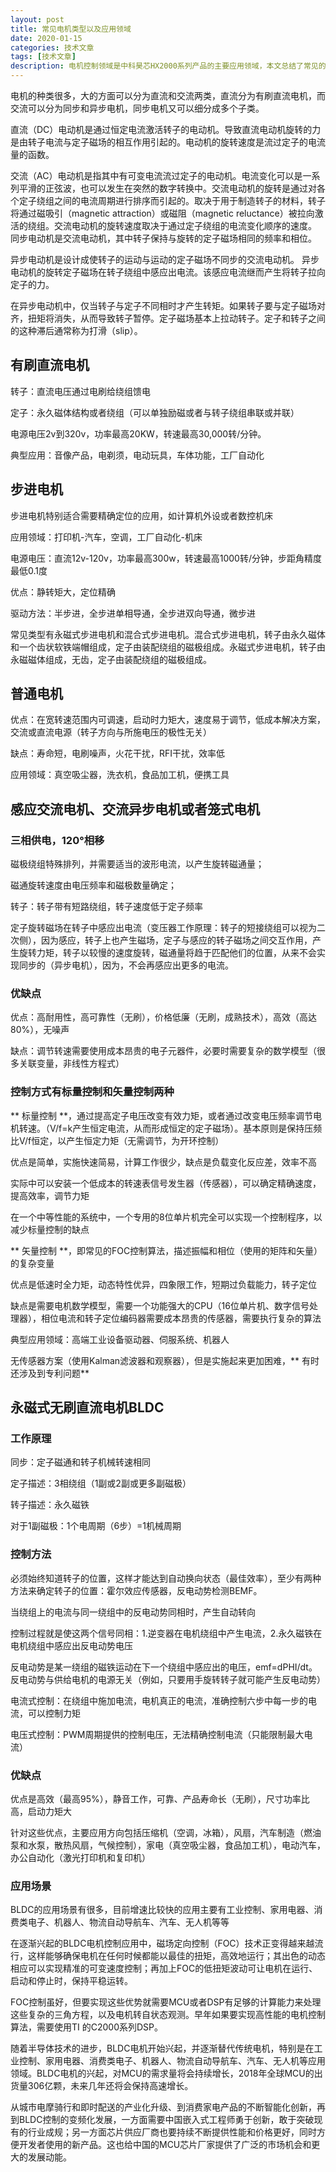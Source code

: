 ```yaml
---
layout: post
title: 常见电机类型以及应用领域
date: 2020-01-15
categories: 技术文章
tags: [技术文章]
description: 电机控制领域是中科昊芯HX2000系列产品的主要应用领域，本文总结了常见的电机类型以及其适用领域，以便大家参考。
---
```

电机的种类很多，大的方面可以分为直流和交流两类，直流分为有刷直流电机，而交流可以分为同步和异步电机，同步电机又可以细分成多个子类。

直流（DC）电动机是通过恒定电流激活转子的电动机。导致直流电动机旋转的力是由转子电流与定子磁场的相互作用引起的。电动机的旋转速度是流过定子的电流量的函数。

交流（AC）电动机是指其中有可变电流流过定子的电动机。电流变化可以是一系列平滑的正弦波，也可以发生在突然的数字转换中。交流电动机的旋转是通过对各个定子绕组之间的电流周期进行排序而引起的。取决于用于制造转子的材料，转子将通过磁吸引（magnetic attraction）或磁阻（magnetic reluctance）被拉向激活的绕组。交流电动机的旋转速度取决于通过定子绕组的电流变化顺序的速度。
同步电动机是交流电动机，其中转子保持与旋转的定子磁场相同的频率和相位。

异步电动机是设计成使转子的运动与运动的定子磁场不同步的交流电动机。 异步电动机的旋转定子磁场在转子绕组中感应出电流。该感应电流继而产生将转子拉向定子的力。

在异步电动机中，仅当转子与定子不同相时才产生转矩。如果转子要与定子磁场对齐，扭矩将消失，从而导致转子暂停。定子磁场基本上拉动转子。定子和转子之间的这种滞后通常称为打滑（slip）。


## 有刷直流电机

转子：直流电压通过电刷给绕组馈电

定子：永久磁体结构或者绕组（可以单独励磁或者与转子绕组串联或并联）

电源电压2v到320v，功率最高20KW，转速最高30,000转/分钟。

典型应用：音像产品，电剃须，电动玩具，车体功能，工厂自动化

## 步进电机

步进电机特别适合需要精确定位的应用，如计算机外设或者数控机床

应用领域：打印机-汽车，空调，工厂自动化-机床

电源电压：直流12v-120v，功率最高300w，转速最高1000转/分钟，步距角精度最低0.1度

优点：静转矩大，定位精确

驱动方法：半步进，全步进单相导通，全步进双向导通，微步进

常见类型有永磁式步进电机和混合式步进电机。混合式步进电机，转子由永久磁体和一个齿状软铁端帽组成，定子由装配绕组的磁极组成。永磁式步进电机，转子由永磁磁体组成，无齿，定子由装配绕组的磁极组成。

## 普通电机

优点：在宽转速范围内可调速，启动时力矩大，速度易于调节，低成本解决方案，交流或直流电源（转子方向与所施电压的极性无关）

缺点：寿命短，电刷噪声，火花干扰，RFI干扰，效率低

应用领域：真空吸尘器，洗衣机，食品加工机，便携工具

## 感应交流电机、交流异步电机或者笼式电机

### 三相供电，120°相移

磁极绕组特殊排列，并需要适当的波形电流，以产生旋转磁通量；

磁通旋转速度由电压频率和磁极数量确定；

转子：转子带有短路绕组，转子速度低于定子频率

定子旋转磁场在转子中感应出电流（变压器工作原理：转子的短接绕组可以视为二次侧），因为感应，转子上也产生磁场，定子与感应的转子磁场之间交互作用，产生旋转力矩，转子以较慢的速度旋转，磁通量将趋于匹配他们的位置，从来不会实现同步的（异步电机），因为，不会再感应出更多的电流。

### 优缺点

优点：高耐用性，高可靠性（无刷），价格低廉（无刷，成熟技术），高效（高达80%），无噪声

缺点：调节转速需要使用成本昂贵的电子元器件，必要时需要复杂的数学模型（很多关联变量，非线性方程式）

### 控制方式有标量控制和矢量控制两种
** 标量控制 **，通过提高定子电压改变有效力矩，或者通过改变电压频率调节电机转速。（V/f=k产生恒定电流，从而形成恒定的定子磁场）。基本原则是保持压频比V/f恒定，以产生恒定力矩（无需调节，为开环控制）

优点是简单，实施快速简易，计算工作很少，缺点是负载变化反应差，效率不高

实际中可以安装一个低成本的转速表信号发生器（传感器），可以确定精确速度，提高效率，调节力矩

在一个中等性能的系统中，一个专用的8位单片机完全可以实现一个控制程序，以减少标量控制的缺点

** 矢量控制 **，即常见的FOC控制算法，描述振幅和相位（使用的矩阵和矢量）的复杂变量

优点是低速时全力矩，动态特性优异，四象限工作，短期过负载能力，转子定位

缺点是需要电机数学模型，需要一个功能强大的CPU（16位单片机、数字信号处理器），相位电流和转子定位编码器需要成本昂贵的传感器，需要执行复杂的算法

典型应用领域：高端工业设备驱动器、伺服系统、机器人

无传感器方案（使用Kalman滤波器和观察器），但是实施起来更加困难，** 有时还涉及到专利问题**


## 永磁式无刷直流电机BLDC

### 工作原理

同步：定子磁通和转子机械转速相同

定子描述：3相绕组（1副或2副或更多副磁极）

转子描述：永久磁铁

对于1副磁极：1个电周期（6步）=1机械周期

### 控制方法

必须始终知道转子的位置，这样才能达到自动换向状态（最佳效率），至少有两种方法来确定转子的位置：霍尔效应传感器，反电动势检测BEMF。

当绕组上的电流与同一绕组中的反电动势同相时，产生自动转向

控制过程就是使这两个信号同相：1.逆变器在电机绕组中产生电流，2.永久磁铁在电机绕组中感应出反电动势电压

反电动势是某一绕组的磁铁运动在下一个绕组中感应出的电压，emf=dPHI/dt。反电动势与供给电机的电源无关（例如，只要用手旋转转子就可能产生反电动势）

电流式控制：在绕组中施加电流，电机真正的电流，准确控制六步中每一步的电流，可以控制力矩

电压式控制：PWM周期提供的控制电压，无法精确控制电流（只能限制最大电流）

### 优缺点

优点是高效（最高95%），静音工作，可靠、产品寿命长（无刷），尺寸功率比高，启动力矩大

针对这些优点，主要应用方向包括压缩机（空调，冰箱），风扇，汽车制造（燃油泵和水泵，散热风扇，气候控制），家电（真空吸尘器，食品加工机），电动汽车，办公自动化（激光打印机和复印机）

### 应用场景

BLDC的应用场景有很多，目前增速比较快的应用主要有工业控制、家用电器、消费类电子、机器人、物流自动导航车、汽车、无人机等等

在逐渐兴起的BLDC电机控制应用中，磁场定向控制（FOC）技术正变得越来越流行，这样能够确保电机在任何时候都能以最佳的扭矩，高效地运行；其出色的动态相应可以实现精准的可变速度控制；再加上FOC的低扭矩波动可让电机在运行、启动和停止时，保持平稳运转。

FOC控制虽好，但要实现这些优势就需要MCU或者DSP有足够的计算能力来处理这些复杂的三角方程，以及电机转自状态观测。早年如果要实现高性能的电机控制算法，需要使用TI 的C2000系列DSP。

随着半导体技术的进步，BLDC电机开始兴起，并逐渐替代传统电机，特别是在工业控制、家用电器、消费类电子、机器人、物流自动导航车、汽车、无人机等应用领域。BLDC电机的兴起，对MCU的需求量将会持续增长，2018年全球MCU的出货量306亿颗，未来几年还将会保持高速增长。

从城市电摩骑行和即时配送的产业化升级、到消费家电产品的不断智能化创新，再到BLDC控制的变频化发展，一方面需要中国嵌入式工程师勇于创新，敢于突破现有的行业成规；另一方面芯片供应厂商也要持续不断提供性能和价格更好，同时方便开发者使用的新产品。这也给中国的MCU芯片厂家提供了广泛的市场机会和更大的发展动能。